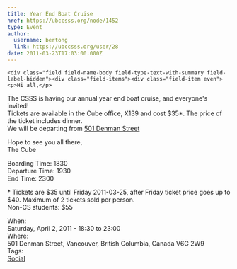 ```yaml
---
title: Year End Boat Cruise 
href: https://ubccsss.org/node/1452
type: Event
author:
  username: bertong
  link: https://ubccsss.org/user/28
date: 2011-03-23T17:03:00.000Z
---
```



    <div class="field field-name-body field-type-text-with-summary field-label-hidden"><div class="field-items"><div class="field-item even"><p>Hi all,</p>
<p>The CSSS is having our annual year end boat cruise, and everyone&apos;s invited!<br>
Tickets are available in the Cube office, X139 and cost $35*. The price of the ticket includes dinner.<br>
We will be departing from <a href="https://tinyurl.com/CSBoatCruise">501 Denman Street</a></p>
<p>Hope to see you all there,<br>
The Cube</p>
<p>Boarding Time: 1830<br>
Departure Time: 1930<br>
End Time: 2300</p>
<p>* Tickets are $35 until Friday 2011-03-25,  after Friday ticket price goes up to $40. Maximum of 2 tickets sold per person.<br>
Non-CS students: $55</p>
</div></div></div><div class="field field-name-field-dates field-type-datetime field-label-above"><div class="field-label">When:&#xA0;</div><div class="field-items"><div class="field-item even"><span class="date-display-single">Saturday, April 2, 2011 - <span class="date-display-range"><span class="date-display-start">18:30</span> to <span class="date-display-end">23:00</span></span></span></div></div></div><div class="field field-name-field-location field-type-text field-label-above"><div class="field-label">Where:&#xA0;</div><div class="field-items"><div class="field-item even">501 Denman Street, Vancouver, British Columbia, Canada V6G 2W9</div></div></div>    <footer>
    <div class="field field-name-field-tags field-type-taxonomy-term-reference field-label-above"><div class="field-label">Tags:&#xA0;</div><div class="field-items"><div class="field-item even"><a href="/social">Social</a></div></div></div>      </footer>
    